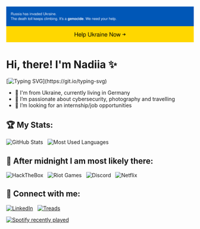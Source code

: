 [![Stand With Ukraine](https://raw.githubusercontent.com/vshymanskyy/StandWithUkraine/main/banner2-direct.svg)](https://vshymanskyy.github.io/StandWithUkraine)

# Hi, there! I'm Nadiia ✨
[![Typing SVG](https://readme-typing-svg.herokuapp.com?font=Fira+Code&weight=500&size=30&duration=4000&pause=1000&color=7E6EF7&vCenter=true&random=false&width=435&lines=Stay+Curious!+;Keep+Coding!;Support+Ukraine!)](https://git.io/typing-svg)

* 📍 I'm from Ukraine, currently living in Germany
* 🌱 I’m passionate about cybersecurity, photography and travelling
* 🐣 I’m looking for an internship/job opportunities


## 🏆 My Stats:

<p>
    <img height=175 alt="GitHub Stats" src="https://github-readme-stats.vercel.app/api?username=wildfrenzy&show_icons=true&count_private=true&theme=transparent&hide=prs" />&nbsp;&nbsp;
    <img height=175 alt="Most Used Languages" src="https://github-readme-stats.vercel.app/api/top-langs/?username=wildfrenzy&layout=compact&count_private=true&theme=transparent" />&nbsp;&nbsp;
</p>



## 🦉 After midnight I am most likely there:

![HackTheBox](https://img.shields.io/badge/HackTheBox-111927?style=for-the-badge&logo=Hack%20The%20Box&logoColor=9FEF00) &nbsp;
![Riot Games](https://img.shields.io/badge/riotgames-D32936.svg?style=for-the-badge&logo=riotgames&logoColor=white) &nbsp;
![Discord](https://img.shields.io/badge/Discord-5865F2?style=for-the-badge&logo=discord&logoColor=white) &nbsp;
![Netflix](https://img.shields.io/badge/Netflix-E50914?style=for-the-badge&logo=netflix&logoColor=white) &nbsp;

## 🤝 Connect with me:

[![LinkedIn](https://img.shields.io/badge/LinkedIn-0077B5?style=for-the-badge&logo=linkedin&logoColor=white)](https://www.linkedin.com/in/nadiia-maliarenko/) &nbsp;
[![Treads](https://img.shields.io/badge/Threads-000000?style=for-the-badge&logo=Threads&logoColor=white)](https://www.threads.net/@esperanzzza.nm) &nbsp;

[![Spotify recently played](https://spotify-recently-played-readme.vercel.app/api?user=31kbvby5pxgwmucpr2ht3irhrgai&count=3)](https://open.spotify.com/user/31kbvby5pxgwmucpr2ht3irhrgai)


<!--
**wildfrenzy/wildfrenzy** is a ✨ _special_ ✨ repository because its `README.md` (this file) appears on your GitHub profile.

Here are some ideas to get you started:

- 🔭 I’m currently working on ...
- 🌱 I’m currently learning ...
- 🤔 I’m looking for help with ...
- 📫 How to reach me: ...
- ⚡ Fun fact: ...
-->
